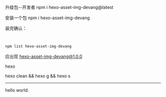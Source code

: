 
升级包--开发者  npm i hexo-asset-img-devang@latest

安装一个包 npm i hexo-asset-img-devang



装完确认：

```bash


npm list hexo-asset-img-devang

```

应出现
hexo-asset-img-devang@1.0.0

hexo


hexo clean && hexo g && hexo s

---
hello world.





